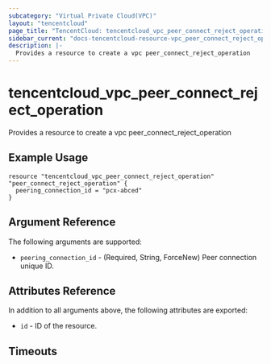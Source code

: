 ```yaml
---
subcategory: "Virtual Private Cloud(VPC)"
layout: "tencentcloud"
page_title: "TencentCloud: tencentcloud_vpc_peer_connect_reject_operation"
sidebar_current: "docs-tencentcloud-resource-vpc_peer_connect_reject_operation"
description: |-
  Provides a resource to create a vpc peer_connect_reject_operation
---
```


# tencentcloud_vpc_peer_connect_reject_operation

Provides a resource to create a vpc peer_connect_reject_operation

## Example Usage

```hcl
resource "tencentcloud_vpc_peer_connect_reject_operation" "peer_connect_reject_operation" {
  peering_connection_id = "pcx-abced"
}
```

## Argument Reference

The following arguments are supported:

* `peering_connection_id` - (Required, String, ForceNew) Peer connection unique ID.

## Attributes Reference

In addition to all arguments above, the following attributes are exported:

* `id` - ID of the resource.



## Timeouts

<no value>


